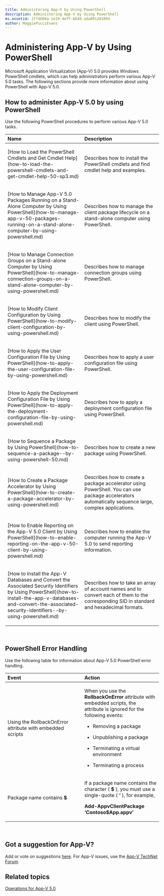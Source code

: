 ```yaml
---
title: Administering App-V by Using PowerShell
description: Administering App-V by Using PowerShell
ms.assetid: 1ff4686a-1e19-4eff-b648-ada091281094
author: MaggiePucciEvans
---
```


# Administering App-V by Using PowerShell


Microsoft Application Virtualization (App-V) 5.0 provides Windows PowerShell cmdlets, which can help administrators perform various App-V 5.0 tasks. The following sections provide more information about using PowerShell with App-V 5.0.

## How to administer App-V 5.0 by using PowerShell


Use the following PowerShell procedures to perform various App-V 5.0 tasks.

<table>
<colgroup>
<col width="50%" />
<col width="50%" />
</colgroup>
<thead>
<tr class="header">
<th align="left">Name</th>
<th align="left">Description</th>
</tr>
</thead>
<tbody>
<tr class="odd">
<td align="left"><p>[How to Load the PowerShell Cmdlets and Get Cmdlet Help](how-to-load-the-powershell-cmdlets-and-get-cmdlet-help-50-sp3.md)</p></td>
<td align="left"><p>Describes how to install the PowerShell cmdlets and find cmdlet help and examples.</p></td>
</tr>
<tr class="even">
<td align="left"><p>[How to Manage App-V 5.0 Packages Running on a Stand-Alone Computer by Using PowerShell](how-to-manage-app-v-50-packages-running-on-a-stand-alone-computer-by-using-powershell.md)</p></td>
<td align="left"><p>Describes how to manage the client package lifecycle on a stand-alone computer using PowerShell.</p></td>
</tr>
<tr class="odd">
<td align="left"><p>[How to Manage Connection Groups on a Stand-alone Computer by Using PowerShell](how-to-manage-connection-groups-on-a-stand-alone-computer-by-using-powershell.md)</p></td>
<td align="left"><p>Describes how to manage connection groups using PowerShell.</p></td>
</tr>
<tr class="even">
<td align="left"><p>[How to Modify Client Configuration by Using PowerShell](how-to-modify-client-configuration-by-using-powershell.md)</p></td>
<td align="left"><p>Describes how to modify the client using PowerShell.</p></td>
</tr>
<tr class="odd">
<td align="left"><p>[How to Apply the User Configuration File by Using PowerShell](how-to-apply-the-user-configuration-file-by-using-powershell.md)</p></td>
<td align="left"><p>Describes how to apply a user configuration file using PowerShell.</p></td>
</tr>
<tr class="even">
<td align="left"><p>[How to Apply the Deployment Configuration File by Using PowerShell](how-to-apply-the-deployment-configuration-file-by-using-powershell.md)</p></td>
<td align="left"><p>Describes how to apply a deployment configuration file using PowerShell.</p></td>
</tr>
<tr class="odd">
<td align="left"><p>[How to Sequence a Package by Using PowerShell](how-to-sequence-a-package--by-using-powershell-50.md)</p></td>
<td align="left"><p>Describes how to create a new package using PowerShell.</p></td>
</tr>
<tr class="even">
<td align="left"><p>[How to Create a Package Accelerator by Using PowerShell](how-to-create-a-package-accelerator-by-using-powershell.md)</p></td>
<td align="left"><p>Describes how to create a package accelerator using PowerShell. You can use package accelerators automatically sequence large, complex applications.</p></td>
</tr>
<tr class="odd">
<td align="left"><p>[How to Enable Reporting on the App-V 5.0 Client by Using PowerShell](how-to-enable-reporting-on-the-app-v-50-client-by-using-powershell.md)</p></td>
<td align="left"><p>Describes how to enable the computer running the App-V 5.0 to send reporting information.</p></td>
</tr>
<tr class="even">
<td align="left"><p>[How to Install the App-V Databases and Convert the Associated Security Identifiers by Using PowerShell](how-to-install-the-app-v-databases-and-convert-the-associated-security-identifiers--by-using-powershell.md)</p></td>
<td align="left"><p>Describes how to take an array of account names and to convert each of them to the corresponding SID in standard and hexadecimal formats.</p></td>
</tr>
</tbody>
</table>

 

## PowerShell Error Handling


Use the following table for information about App-V 5.0 PowerShell error handling.

<table>
<colgroup>
<col width="50%" />
<col width="50%" />
</colgroup>
<thead>
<tr class="header">
<th align="left">Event</th>
<th align="left">Action</th>
</tr>
</thead>
<tbody>
<tr class="odd">
<td align="left"><p>Using the RollbackOnError attribute with embedded scripts</p></td>
<td align="left"><p>When you use the <strong>RollbackOnError</strong> attribute with embedded scripts, the attribute is ignored for the following events:</p>
<ul>
<li><p>Removing a package</p></li>
<li><p>Unpublishing a package</p></li>
<li><p>Terminating a virtual environment</p></li>
<li><p>Terminating a process</p></li>
</ul></td>
</tr>
<tr class="even">
<td align="left"><p>Package name contains <strong>$</strong></p></td>
<td align="left"><p>If a package name contains the character ( <strong>$</strong> ), you must use a single-quote ( <strong>‘</strong> ), for example,</p>
<p><strong>Add-AppvClientPackage ‘Contoso$App.appv’</strong></p></td>
</tr>
</tbody>
</table>

 

## Got a suggestion for App-V?


Add or vote on suggestions [here](http://appv.uservoice.com/forums/280448-microsoft-application-virtualization). For App-V issues, use the [App-V TechNet Forum](https://social.technet.microsoft.com/Forums/home?forum=mdopappv).

## Related topics


[Operations for App-V 5.0](operations-for-app-v-50.md)

 

 





